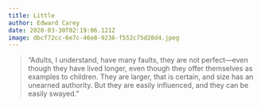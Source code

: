 ```yaml
---
title: Little
author: Edward Carey
date: 2020-03-30T02:19:06.121Z
image: dbcf72cc-6e7c-46e8-9236-f552c75d28d4.jpeg
---
```

> “Adults, I understand, have many faults, they are not perfect—even though they have lived longer, even though they offer themselves as examples to children. They are larger, that is certain, and size has an unearned authority. But they are easily influenced, and they can be easily swayed.”